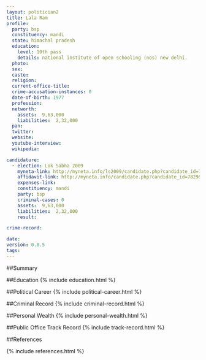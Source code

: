```yaml
---
layout: politician2
title: Lala Ram
profile: 
  party: bsp
  constituency: mandi
  state: himachal pradesh
  education: 
    level: 10th pass
    details: national institute of open schooling (nos) new delhi.
  photo: 
  sex: 
  caste: 
  religion: 
  current-office-title: 
  crime-accusation-instances: 0
  date-of-birth: 1977
  profession: 
  networth: 
    assets:  9,63,000
    liabilities:  2,32,000
  pan: 
  twitter: 
  website: 
  youtube-interview: 
  wikipedia: 

candidature: 
  - election: Lok Sabha 2009
    myneta-link: http://myneta.info/ls2009/candidate.php?candidate_id=7829
    affidavit-link: http://myneta.info/candidate.php?candidate_id=7829&scan=original
    expenses-link: 
    constituency: mandi 
    party: bsp
    criminal-cases: 0
    assets:  9,63,000
    liabilities:  2,32,000
    result:  

crime-record: 

date: 
version: 0.0.5
tags: 
---
```

##Summary


##Education
{% include education.html %}


##Political Career
{% include political-career.html %}


##Criminal Record
{% include criminal-record.html %}


##Personal Wealth
{% include personal-wealth.html %}


##Public Office Track Record
{% include track-record.html %}


##References


{% include references.html %}